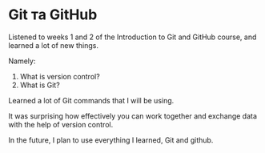 # Git та GitHub
Listened to weeks 1 and 2 of the Introduction to Git and GitHub course, and
learned a lot of new things.

Namely:
1. What is version control?
2. What is Git?

Learned a lot of Git commands that I will be using.

It was surprising how effectively you can work together and exchange data with the help of version control.

In the future, I plan to use everything I learned, Git and github.
